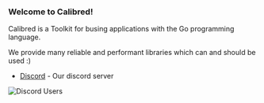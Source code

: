 ### Welcome to Calibred!

Calibred is a Toolkit for busing applications with the Go programming language.

We provide many reliable and performant libraries which can and should be used :)



 * [Discord](https://discord.gg/MDM3tB7dWU) - Our discord server


![Discord Users](https://img.shields.io/discord/922102078103511070?label=Discord&style=plastic)
